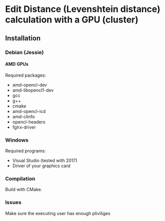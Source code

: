 # Edit Distance (Levenshtein distance) calculation with a GPU (cluster)

## Installation
### Debian (Jessie)
#### AMD GPUs
Required packages:
 * amd-opencl-dev
 * amd-libopencl1-dev
 * gcc
 * g++
 * cmake
 * amd-opencl-icd
 * amd-clinfo
 * opencl-headers
 * fglrx-driver

### Windows
Required programs:
 * Visual Studio (tested with 2017)
 * Driver of your graphics card

### Compilation
Build with CMake.

### Issues
Make sure the executing user has enough pliviliges
